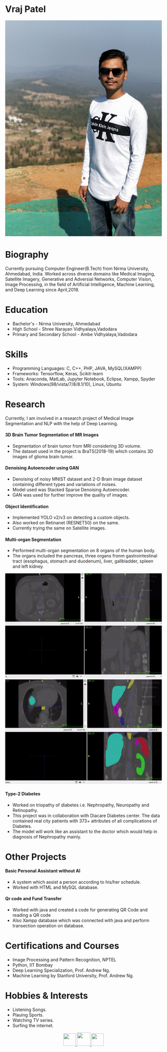 # Vraj Patel
<img src="pic1.jpg" alt="pic" class="inline"/><br>

# Biography
Currently pursuing Computer Engineer(B.Tech) from Nirma University, Ahmedabad, India. Worked across diverse domains like Medical Imaging, Satellite Imagery, Generative and Adversial Networks, Computer Vision, Image Processing, in the field of Artificial Intelligence, Machine Learning, and Deep Learning since April,2018.

# Education
- Bachelor's - Nirma University, Ahmedabad 
- High School - Shree Narayan Vidhyalaya,Vadodara
- Primary and Secondary School - Ambe Vidhyalaya,Vadodara

# Skills
- Programming Languages: C, C++, PHP, JAVA, MySQL(XAMPP)
- Frameworks: Tensorflow, Keras, Scikit-learn 
- Tools: Anaconda, MatLab, Jupyter Notebook, Eclipse, Xampp, Spyder
- System: Windows(98/vista/7/8/8.1/10), Linux, Ubuntu

# Research
Currently, I am involved in a research project of Medical Image Segmentation and NLP with the help of Deep Learning.

#### 3D Brain Tumor Segmentation of MR Images 
- Segmentation of brain tumor from MRI considering 3D volume.
- The dataset used in the project is BraTS(2018-19) which contains 3D images of glioma brain tumor.

#### Denoising Autoencoder using GAN
- Denoising of noisy MNIST dataset and 2-D Brain image dataset containing different types and variations of noises.
- Model used was Stacked Sparse Denoising Autoencoder.
- GAN was used for further improve the quality of images.

#### Object Identification
- Implemented YOLO v2/v3 on detecting a custom objects.
- Also worked on Retinanet (RESNET50) on the same.
- Currently trying the same on Satellite images.
#### Multi-organ Segmentation
- Performed multi-organ segmentation on 8 organs of the human body.
- The organs included the pancreas, three organs fronm gastrointestinal tract (esophagus, stomach and duodenum), liver, gallbladder, spleen and left kidney.

<img src="input.gif" alt="pic" class="inline"/><br>
<img src="output.gif" alt="gif" class="inline"/><br>


#### Type-2 Diabetes
- Worked on triopathy of diabetes i.e. Nephropathy, Neuropathy and Retinopathy.  
- This project was in collaboration with Diacare Diabetes center. The data contained real city patients with 373+ attributes of all complications of Diabetes. 
- The model will work like an assistant to the doctor which would help in diagnosis of Nephropathy mainly.

# Other Projects

#### Basic Personal Assistant without AI
- A system which assist a person according to his/her schedule.
- Worked with HTML and MySQL database.

#### Qr code and Fund Transfer
- Worked with java and created a code for generating QR Code and reading a QR code
- Also Xampp database which was connected with java and perform transection operation on database. 

# Certifications and Courses
- Image Processing and Pattern Recognition, NPTEL
- Python, IIT Bombay
- Deep Learning Specialization, Prof. Andrew Ng.
- Machine Learning by Stanford University, Prof. Andrew Ng.


# Hobbies & Interests
- Listening Songs.
- Plauing Sports.
- Watching TV series.
- Surfing the internet.


<p align="center">
  <a href="https://twitter.com/PrayushiM">
    <img src="https://image.freepik.com/free-icon/twitter-logo_318-40209.jpg" width="40px" height="40px">
  </a>
  <a href="https://www.linkedin.com/in/prayushi-mathur-59a470189/">
    <img src="https://cdn3.iconfinder.com/data/icons/free-social-icons/67/linkedin_circle_black-512.png" width="43px" height="43px">
  </a>
  <a href="https://github.com/Prayushi9">
    <img src="https://ultimatepail.com/wp-content/uploads/2015/06/GitHub-Logo.png" width="40px" height="40px">
  </a>
</p>

